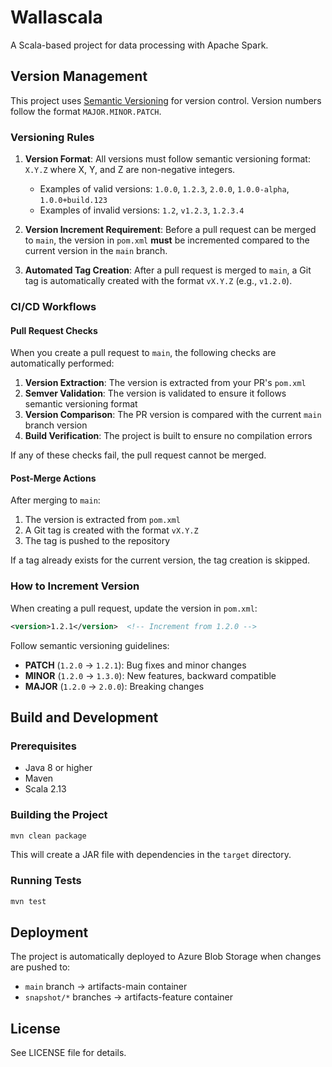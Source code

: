 # Wallascala

A Scala-based project for data processing with Apache Spark.

## Version Management

This project uses [Semantic Versioning](https://semver.org/) for version control. Version numbers follow the format `MAJOR.MINOR.PATCH`.

### Versioning Rules

1. **Version Format**: All versions must follow semantic versioning format: `X.Y.Z` where X, Y, and Z are non-negative integers.
   - Examples of valid versions: `1.0.0`, `1.2.3`, `2.0.0`, `1.0.0-alpha`, `1.0.0+build.123`
   - Examples of invalid versions: `1.2`, `v1.2.3`, `1.2.3.4`

2. **Version Increment Requirement**: Before a pull request can be merged to `main`, the version in `pom.xml` **must** be incremented compared to the current version in the `main` branch.

3. **Automated Tag Creation**: After a pull request is merged to `main`, a Git tag is automatically created with the format `vX.Y.Z` (e.g., `v1.2.0`).

### CI/CD Workflows

#### Pull Request Checks

When you create a pull request to `main`, the following checks are automatically performed:

1. **Version Extraction**: The version is extracted from your PR's `pom.xml`
2. **Semver Validation**: The version is validated to ensure it follows semantic versioning format
3. **Version Comparison**: The PR version is compared with the current `main` branch version
4. **Build Verification**: The project is built to ensure no compilation errors

If any of these checks fail, the pull request cannot be merged.

#### Post-Merge Actions

After merging to `main`:

1. The version is extracted from `pom.xml`
2. A Git tag is created with the format `vX.Y.Z`
3. The tag is pushed to the repository

If a tag already exists for the current version, the tag creation is skipped.

### How to Increment Version

When creating a pull request, update the version in `pom.xml`:

```xml
<version>1.2.1</version>  <!-- Increment from 1.2.0 -->
```

Follow semantic versioning guidelines:
- **PATCH** (`1.2.0` → `1.2.1`): Bug fixes and minor changes
- **MINOR** (`1.2.0` → `1.3.0`): New features, backward compatible
- **MAJOR** (`1.2.0` → `2.0.0`): Breaking changes

## Build and Development

### Prerequisites

- Java 8 or higher
- Maven
- Scala 2.13

### Building the Project

```bash
mvn clean package
```

This will create a JAR file with dependencies in the `target` directory.

### Running Tests

```bash
mvn test
```

## Deployment

The project is automatically deployed to Azure Blob Storage when changes are pushed to:
- `main` branch → artifacts-main container
- `snapshot/*` branches → artifacts-feature container

## License

See LICENSE file for details.
